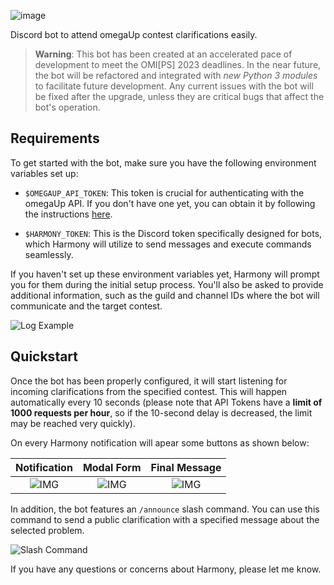 ![image](https://github.com/Apocryphon-X/harmony/assets/40130428/532993d8-4798-4eb8-9fa2-d9288d2c91d3)

Discord bot to attend omegaUp contest clarifications easily.

> **Warning**: This bot has been created at an accelerated pace of development to meet the OMI[PS] 2023 deadlines. In the near future, the bot will be refactored and integrated with *new Python 3 modules* to facilitate future development. Any current issues with the bot will be fixed after the upgrade, unless they are critical bugs that affect the bot's operation.

## Requirements

To get started with the bot, make sure you have the following environment variables set up:

- `$OMEGAUP_API_TOKEN`: This token is crucial for authenticating with the omegaUp API. If you don't have one yet, you can obtain it by following the instructions [here][1].

- `$HARMONY_TOKEN`: This is the Discord token specifically designed for bots, which Harmony will utilize to send messages and execute commands seamlessly.

If you haven't set up these environment variables yet, Harmony will prompt you for them during the initial setup process. You'll also be asked to provide additional information, such as the guild and channel IDs where the bot will communicate and the target contest.

![Log Example][6]


## Quickstart
Once the bot has been properly configured, it will start listening for incoming clarifications from the specified contest. This will happen automatically every 10 seconds (please note that API Tokens have a **limit of 1000 requests per hour**, so if the 10-second delay is decreased, the limit may be reached very quickly). 

On every Harmony notification will apear some buttons as shown below:

|Notification| Modal Form |Final Message|
|:----------:|:----------:|:-----------:|
| ![IMG][3]  | ![IMG][4]  |  ![IMG][5]  |

In addition, the bot features an `/announce` slash command. You can use this command to send a public clarification with a specified message about the selected problem.

![Slash Command][2]

If you have any questions or concerns about Harmony, please let me know.

[1]: https://github.com/omegaup/omegaup/tree/main/frontend/server/src/Controllers#apiusercreateapitoken
[2]: https://github.com/Apocryphon-X/harmony/assets/40130428/a93536b1-7c4c-456f-90ce-bd6584f602fe
[3]: https://github.com/Apocryphon-X/harmony/assets/40130428/ed7bb4be-e1b2-460a-9e8e-ab63ca64df02
[4]: https://github.com/Apocryphon-X/harmony/assets/40130428/3ba7d9ef-6313-4ec2-b912-05810c9a0c79
[5]: https://github.com/Apocryphon-X/harmony/assets/40130428/c2255e94-d470-49e4-beda-d505f3c6a3cc
[6]: https://github.com/Apocryphon-X/harmony/assets/40130428/0ebea953-a172-4da4-b8c1-c31818a18d18
